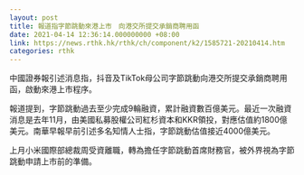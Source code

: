 ```yaml
---
layout: post
title: 報道指字節跳動來港上市　向港交所提交承銷商聘用函
date: 2021-04-14 12:36:14.000000000 +08:00
link: https://news.rthk.hk/rthk/ch/component/k2/1585721-20210414.htm
categories: rthk
---
```


中國證券報引述消息指，抖音及TikTok母公司字節跳動向港交所提交承銷商聘用函，啟動來港上市程序。

報道提到，字節跳動過去至少完成9輪融資，累計融資數百億美元。最近一次融資消息是去年11月，由美國私募股權公司紅杉資本和KKR領投，對應估值約1800億美元。南華早報早前引述多名知情人士指，字節跳動估值接近4000億美元。

上月小米國際部總裁周受資離職，轉為擔任字節跳動首席財務官，被外界視為字節跳動申請上市前的準備。
